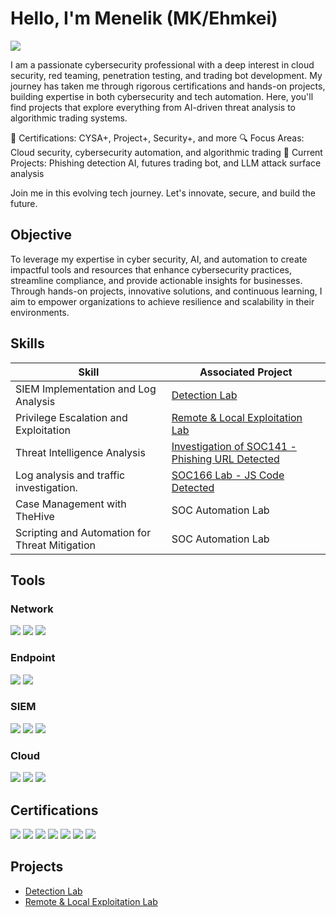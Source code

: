 # Hello, I'm Menelik (MK/Ehmkei)
<a href="https://linkedin.com/in/menelikr"><img src="https://img.shields.io/badge/-LinkedIn-0072b1?&style=for-the-badge&logo=linkedin&logoColor=white" /></a>



I am a passionate cybersecurity professional with a deep interest in cloud security, red teaming, penetration testing, and trading bot development. My journey has taken me through rigorous certifications and hands-on projects, building expertise in both cybersecurity and tech automation. Here, you'll find projects that explore everything from AI-driven threat analysis to algorithmic trading systems.

📜 Certifications: CYSA+, Project+, Security+, and more
🔍 Focus Areas: Cloud security, cybersecurity automation, and algorithmic trading
🚀 Current Projects: Phishing detection AI, futures trading bot, and LLM attack surface analysis

Join me in this evolving tech journey. Let's innovate, secure, and build the future.

## Objective


To leverage my expertise in cyber security, AI, and automation to create impactful tools and resources that enhance cybersecurity practices, streamline compliance, and provide actionable insights for businesses. Through hands-on projects, innovative solutions, and continuous learning, I aim to empower organizations to achieve resilience and scalability in their environments.

## Skills


| Skill                                         | Associated Project         |
|-----------------------------------------------|----------------------------|
| SIEM Implementation and Log Analysis          | <a href="https://github.com/EhmkeiLabs/Detection-Lab/tree/main">Detection Lab</a>|
| Privilege Escalation and Exploitation | <a href="https://github.com/EhmkeiLabs/Remote-and-Local-Exploitation-Lab">Remote & Local Exploitation Lab</a>|
| Threat Intelligence Analysis         | <a href="https://github.com/EhmkeiLabs/Investigation-SOC141/tree/main">Investigation of SOC141 - Phishing URL Detected</a>|
| Log analysis and traffic investigation.      | <a href="https://github.com/EhmkeiLabs/SOC166---Javascript-Code-Detected-in-Requested-URL">SOC166 Lab - JS Code Detected</a>|
| Case Management with TheHive                  | SOC Automation Lab|
| Scripting and Automation for Threat Mitigation | SOC Automation Lab|

## Tools


### Network
<div>
    <img src="https://img.shields.io/badge/-Wireshark-1679A7?&style=for-the-badge&logo=Wireshark&logoColor=white" />
    <img src="https://img.shields.io/badge/-Suricata-EF3B2D?&style=for-the-badge&logo=Suricata&logoColor=white" />
    <img src="https://img.shields.io/badge/-Zeek-777BB4?&style=for-the-badge&logo=Zeek&logoColor=white" />
</div>

### Endpoint
<div>
    <img src="https://img.shields.io/badge/-Microsoft_Defender_for_Endpoint-00A4EF?&style=for-the-badge&logo=Microsoft&logoColor=white" />
    <img src="https://img.shields.io/badge/-Velociraptor-4B275F?&style=for-the-badge&logo=Velociraptor&logoColor=white" />
</div>

### SIEM
<div>
    <img src="https://img.shields.io/badge/-Microsoft_Sentinel-0078D4?&style=for-the-badge&logo=Microsoft&logoColor=white" />
    <img src="https://img.shields.io/badge/-Splunk-000000?&style=for-the-badge&logo=Splunk&logoColor=white" />
    <img src="https://img.shields.io/badge/-Elastic-005571?&style=for-the-badge&logo=Elastic&logoColor=white" />
</div>

### Cloud
<div>
    <img src="https://img.shields.io/badge/-Microsoft_Sentinel-0078D4?&style=for-the-badge&logo=Microsoft&logoColor=white" />
    <img src="https://img.shields.io/badge/-Amazon%20AWS-232F3E?style=for-the-badge&logo=Amazon%20AWS&logoColor=white" />
    <img src="https://img.shields.io/badge/-Elastic-005571?&style=for-the-badge&logo=Elastic&logoColor=white" />
</div>

## Certifications

<div>
<a href="https://www.credly.com/badges/bd1f80f9-e4dd-43cf-9e3b-6cf759ce6bf3/public_url" target="_blank"><img src="https://img.shields.io/badge/-PenTest+-red?style=for-the-badge&logo=CompTIA&logoColor=white" /></a>
<a href="https://www.credly.com/badges/4aea4bdc-a89c-41ee-b46b-36aa5225743a/public_url" target="_blank"><img src="https://img.shields.io/badge/-Security+-red?style=for-the-badge&logo=CompTIA&logoColor=white" /></a>
<a href="https://www.credly.com/badges/bd1f80f9-e4dd-43cf-9e3b-6cf759ce6bf3/public_url" target="_blank"><img src="https://img.shields.io/badge/-CySA+-blue?style=for-the-badge&logo=CompTIA&logoColor=white" /></a>
<a href="https://www.credly.com/badges/7add24e6-8331-4224-94f8-a9140ca88451/public_url" target="_blank"><img src="https://img.shields.io/badge/-Network+-blue?style=for-the-badge&logo=CompTIA&logoColor=white" /></a>
<img src="https://img.shields.io/badge/-A%2B-4D4D4D?&style=for-the-badge&logo=CompTIA&logoColor=white" />
<img src="https://img.shields.io/badge/-CDSA-006400?&style=for-the-badge&logoColor=white" />
<img src="https://img.shields.io/badge/-CCD-000080?&style=for-the-badge&logoColor=white" />
</div>

## Projects
- <a href="https://github.com/EhmkeiLabs/Detection-Lab/tree/main">Detection Lab</a>
- <a href="https://github.com/EhmkeiLabs/Remote-and-Local-Exploitation-Lab">Remote & Local Exploitation Lab</a>
